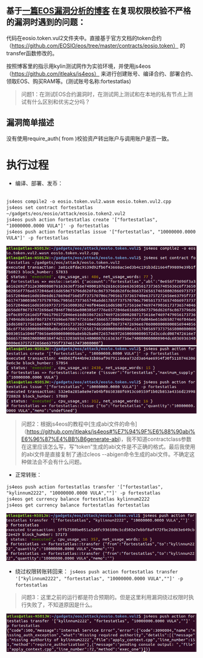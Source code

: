 ## 基于[一篇EOS漏洞分析的博客](https://bcsec.org/index/detail/tag/2/id/407) 在复现权限校验不严格的漏洞时遇到的问题：

代码在eosio.token.vul2文件夹中。直接基于官方文档的token合约（https://github.com/EOSIO/eos/tree/master/contracts/eosio.token） 的transfer函数修改的。

按照博客里的指示用kylin测试网作为实验环境，并使用js4eos（https://github.com/itleaks/js4eos） 来进行创建账号、编译合约、部署合约、领取EOS、购买RAM等。(测试账号名称:fortestatlas)

> 问题1：在测试EOS合约漏洞时，在测试网上测试和在本地的私有节点上测试有什么区别和优劣之分吗？

## 漏洞简单描述

没有使用require_auth( from )校验资产转出账户与调用账户是否一致。

# 执行过程

- 编译、部署、发币：

```

js4eos compile2 -o eosio.token.vul2.wasm eosio.token.vul2.cpp
js4eos set contract fortestatlas ~/gadgets/eos/eosio/attack/eosio.token2.vul2
js4eos push action fortestatlas create '["fortestatlas", "10000000.0000 VULA"]' -p fortestatlas
js4eos push action fortestatlas issue '["fortestatlas", "10000000.0000 VULA"]' -p fortestatlas

```

![编译和部署](https://github.com/AtlasQuan/Practice-of-EOS/blob/master/Pictures/complie%26deply.png)
![发币](https://github.com/AtlasQuan/Practice-of-EOS/blob/master/Pictures/create&issue.png)

> 问题2：根据js4eos的教程中[生成abi文件的命令]（https://github.com/itleaks/js4eos#%E7%94%9F%E6%88%90abi%E6%96%87%E4%BB%B6generate-abi)，我不知道contractclass参数在这里应该怎么写，写“token”生成的abi文件是不正确的格式。最后我使用的abi文件是直接复制了通过cleos --abigen命令生成的abi文件。不确定这种做法会不会有什么问题。

- 正常转账：

```
js4eos push action fortestatlas transfer '["fortestatlas", "kylinnum2222", "10000000.0000 VULA",""]' -p fortestatlas
js4eos get currency balance fortestatlas kylinnum2222
js4eos get currency balance fortestatlas fortestatlas
```

![转账](https://github.com/AtlasQuan/Practice-of-EOS/blob/master/Pictures/transfer.png)

- 绕过权限转账转回来：
``
js4eos push action fortestatlas transfer '["kylinnum2222", "fortestatlas", "10000000.0000 VULA",""]' -p fortestatlas
``

> 问题3：这里之前的运行都是符合预期的。但是这里利用漏洞绕过权限时执行失败了，不知道原因是什么。

![转账](https://github.com/AtlasQuan/Practice-of-EOS/blob/master/Pictures/transferback.png)




